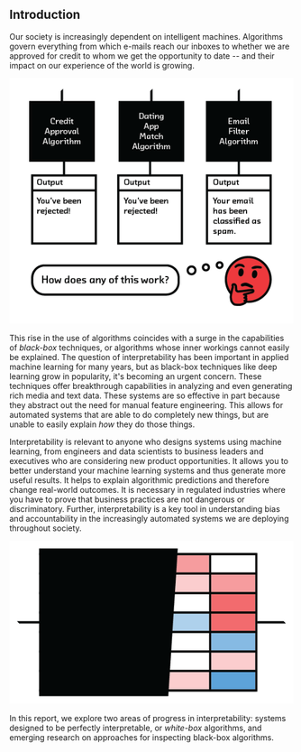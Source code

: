 ## Introduction

Our society is increasingly dependent on intelligent machines. Algorithms
govern everything from which e-mails reach our inboxes to whether we are approved
for credit to whom we get the opportunity to date -- and their impact on our
experience of the world is growing.

![FIGURE 1.1 As algorithmic systems become more prevalent, the need to understand them grows.](figures/1-02.png)

This rise in the use of algorithms coincides with a surge in the capabilities
of _black-box_ techniques, or algorithms whose inner workings cannot easily be
explained. The question of interpretability has been important in applied
machine learning for many years, but as black-box techniques like deep learning
grow in popularity, it's becoming an urgent concern. These techniques offer
breakthrough capabilities in analyzing and even generating rich media and text
data. These systems are so effective in part because they abstract out the need
for manual feature engineering. This allows for automated systems that are able
to do completely new things, but are unable to easily explain _how_ they do
those things.

Interpretability is relevant to anyone who designs systems using machine
learning, from engineers and data scientists to business leaders and executives
who are considering new product opportunities. It allows you to better
understand your machine learning systems and thus generate more useful results.
It helps to explain algorithmic predictions and therefore change real-world
outcomes. It is necessary in regulated industries where you have to prove that
business practices are not dangerous or discriminatory. Further,
interpretability is a key tool in understanding bias and accountability in the
increasingly automated systems we are deploying throughout society.

![FIGURE 1.2 With tools that aid interpretability, we can gain insight into black-box systems.](figures/1-01.png)

In this report, we explore two areas of progress in interpretability: systems
designed to be perfectly interpretable, or _white-box_ algorithms, and emerging
research on approaches for inspecting black-box algorithms.
